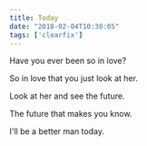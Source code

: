 ```yaml
---
title: Today
date: "2018-02-04T10:30:05"
tags: ['clearfix']
---
```


Have you ever been so in love?

So in love that you just look at her.

Look at her and see the future.

The future that makes you know.

I'll be a better man today.